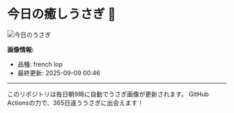 # 今日の癒しうさぎ 🐰

![今日のうさぎ](https://firebasestorage.googleapis.com/v0/b/rabbitdb-9370d.appspot.com/o/rabbits%2Ff26f647d?alt=media&token=a0bcc070-6662-4674-9e55-677a5ff3a816)

**画像情報:**
- 品種: french lop
- 最終更新: 2025-09-09 00:46

---

このリポジトリは毎日朝9時に自動でうさぎ画像が更新されます。
GitHub Actionsの力で、365日違ううさぎに出会えます！
